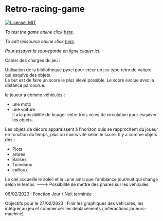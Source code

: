 # Retro-racing-game
[![License: MIT](https://img.shields.io/badge/License-MIT-yellow.svg)](LICENSE)

*To test the game online click [here](https://kitao.github.io/pyxel/wasm/launcher/?run=rattlessnake.retro-racing-game.game).*

*To edit ressource online click [here](https://kitao.github.io/pyxel/wasm/launcher/?edit=rattlessnake.retro-racing-game.graphics).*


*Pour essayer la sauvegarde en ligne cliquer [ici](https://kitao.github.io/pyxel/wasm/launcher/?run=rattlessnake.retro-racing-game.sauvegarde).*



Cahier des charges du jeu :

Utilisation de la bibliothèque pyxel pour créer un jeu type retro de voiture qui esquive des objets.<br>
Le but est de faire un score le plus élevé possible. Le score évolue avec la distance parcourue.

le joueur a comme véhicules :
  - une moto
  - une voiture <br>
Il a la possibilité de bouger entre trois voies de circulation pour esquiver les objets.

Les objets de décors apparaissent à l'horizon puis se rapprochent du joueur en fonction du temps, plus ou moins vite selon le score.
Il y a comme objets des :
  - Plots
  - arbres
  - Balises
  - Tonneaux
  - cailloux

Le ciel accueille le soleil et la Lune ainsi que l'ambiance jour/nuit qui change selon le temps.   ---> Possibilité de mettre des phares sur les véhicules

06/02/2023 : Fonction Jour / Nuit terminée

Objectifs pour le 27/02/2023 : Finir les graphiques des véhicules, les intégrer au jeu et commencer les déplacements ( interactions joueurs-machine)




 <!--projet : https://www.pyxelstudio.net/studio/h65auydj -->
 <!-- https://www.pyxelstudio.net/studio/sluj96ez -->    
 <!-- https://www.pyxelstudio.net/studio/n65wcdf2 -->
